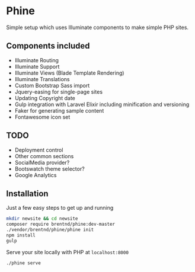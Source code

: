 # Phine

Simple setup which uses Illuminate components to make simple PHP sites.

## Components included
* Illuminate Routing
* Illuminate Support
* Illuminate Views (Blade Template Rendering)
* Illuminate Translations
* Custom Bootstrap Sass import
* Jquery-easing for single-page sites
* Updating Copyright date
* Gulp integration with Laravel Elixir including minification and versioning
* Faker for generating sample content
* Fontawesome icon set

## TODO
* Deployment control
* Other common sections
* SocialMedia provider?
* Bootswatch theme selector?
* Google Analytics

## Installation

Just a few easy steps to get up and running

```bash
mkdir newsite && cd newsite
composer require brentnd/phine:dev-master
./vendor/brentnd/phine/phine init
npm install
gulp
```

Serve your site locally with PHP at `localhost:8000`

```bash
./phine serve
```